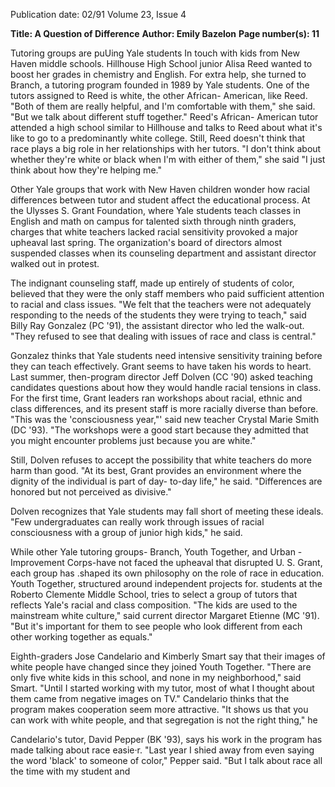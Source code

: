 Publication date: 02/91
Volume 23, Issue 4

**Title: A Question of Difference**
**Author: Emily Bazelon**
**Page number(s): 11**

Tutoring groups are puUing Yale students In touch with kids from New Haven middle schools. 
Hillhouse High School junior Alisa 
Reed wanted to boost her grades in 
chemistry and English. For extra help, 
she turned to Branch, a tutoring 
program founded in 1989 by Yale 
students. One of the tutors assigned to 
Reed is white, the other African-
American, like Reed. "Both of them are 
really helpful, and I'm comfortable with 
them," she said. "But we talk about 
different stuff together." Reed's African-
American tutor attended a high school 
similar to Hillhouse and talks to Reed 
about what it's like to go to a 
predominantly white college. Still, Reed 
doesn't think that race plays a big role 
in her relationships with her tutors. "I 
don't think about whether they're white 
or black when I'm with either of them," 
she said "I just think about how they're 
helping me." 

Other Yale groups that work with 
New Haven children wonder how racial 
differences between tutor and student 
affect the educational process. At the 
Ulysses S. Grant Foundation, where 
Yale students teach classes in English 
and math on campus for talented sixth 
through ninth graders, charges that 
white teachers lacked racial sensitivity 
provoked a major upheaval last spring. 
The organization's board of directors 
almost suspended classes when its 
counseling department and assistant 
director walked out in protest. 

The indignant counseling staff, 
made up entirely of students of color, 
believed that they were the only staff 
members who paid sufficient attention 
to racial and class issues. "We felt that 
the teachers were not adequately 
responding to the needs of the students 
they were trying to teach," said Billy 
Ray Gonzalez (PC '91), the assistant 
director who led the walk-out. "They 
refused to see that dealing with issues 
of race and class is central." 

Gonzalez thinks that Yale students 
need intensive sensitivity training 
before they can teach effectively. Grant 
seems to have taken his words to heart. 
Last summer, then-program director 
Jeff Dolven (CC '90) asked teaching 
candidates questions about how they 
would handle racial tensions in class. 
For the first time, Grant leaders ran 
workshops about racial, ethnic and class 
differences, and its present staff is more 
racially diverse than before. "This was 
the 'consciousness year,"' said new 
teacher Crystal Marie Smith (DC '93). 
"The workshops were a good start 
because they admitted that you might 
encounter problems just because you 
are white." 

Still, Dolven refuses to accept the 
possibility that white teachers do more 
harm than good. "At its best, Grant 
provides an environment where the 
dignity of the individual is part of day-
to-day life," he said. "Differences are 
honored but not perceived as divisive." 

Dolven recognizes that Yale students 
may fall short of meeting these ideals. 
"Few undergraduates can really work 
through issues of racial consciousness 
with a group of junior high kids," he 
said. 

While other Yale tutoring groups-
Branch, Youth Together, and Urban 
-Improvement Corps-have not faced 
the upheaval that disrupted U. S. Grant, 
each group has .shaped its own 
philosophy on the role of race in 
education. Youth Together, structured 
around independent projects for. 
students at the Roberto Clemente 
Middle School, tries to select a group of 
tutors that reflects Yale's racial and 
class composition. "The kids are used to 
the mainstream white culture," said 
current director Margaret Etienne (MC 
'91). "But it's important for them to see 
people who look different from each 
other working together as equals." 

Eighth-graders Jose Candelario 
and Kimberly Smart say that their 
images of white people have changed 
since they joined Youth Together. 
"There are only five white kids in this 
school, and none in my neighborhood," 
said Smart. "Until I started working 
with my tutor, most of what I thought 
about them came from negative images 
on TV." Candelario thinks that the 
program makes cooperation seem more 
attractive. "It shows us that you can 
work with white people, and that 
segregation is not the right thing," he 

Candelario's tutor, David Pepper 
(BK '93), says his work in the program 
has made talking about race easie·r. 
"Last year I shied away from even 
saying the word 'black' to someone of 
color," Pepper said. "But I talk about 
race all the time with my student and
